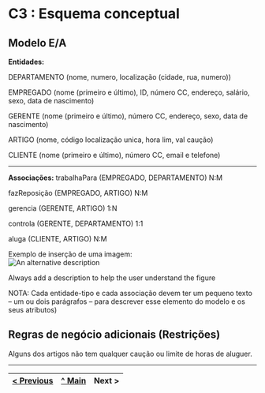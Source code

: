 # C3 : Esquema conceptual

## Modelo E/A
**Entidades:**

DEPARTAMENTO (nome, numero, localização (cidade, rua, numero))

EMPREGADO (nome (primeiro e último), ID, número CC, endereço, salário, sexo, data de nascimento) 

GERENTE (nome (primeiro e último), número CC, endereço, sexo, data de nascimento)

ARTIGO (nome, código localização unica, hora lim, val caução)

CLIENTE (nome (primeiro e último), número CC, email e telefone)

------------------------------------------------

**Associações:**
trabalhaPara (EMPREGADO, DEPARTAMENTO) N:M

fazReposição (EMPREGADO, ARTIGO) N:M

gerencia (GERENTE, ARTIGO) 1:N

controla (GERENTE, DEPARTAMENTO) 1:1

aluga (CLIENTE, ARTIGO) N:M





Exemplo de inserção de uma imagem:   
![An alternative description](images/image02.png)   

Always add a description to help the user understand the figure 

NOTA: Cada entidade-tipo e cada associação devem ter um pequeno texto – um ou dois parágrafos – para descrever esse elemento do modelo e os seus atributos)

## Regras de negócio adicionais (Restrições)
Alguns dos artigos não tem qualquer caução ou limite de horas de aluguer.

---
[< Previous](rei02.md) | [^ Main](https://github.com/tcm-sibd-g07/SIBD07/) | Next >
:--- | :---: | ---: 
